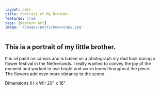 ```yaml
---
layout: post
title: Portrait of My Brother
featured: true
tags: [Western Art]
image: '/images/posts/bowencopy.jpg'
---
```


## This is a portrait of my little brother.

It is oil paint on canvas and is based on a photograph my dad took during a flower festival in the Netherlands. I really wanted to convey the joy of the moment and worked to use bright and warm tones throughout the piece. The flowers add even more vibrancy to the scene.

Dimensions (H x W): 20" x 16"